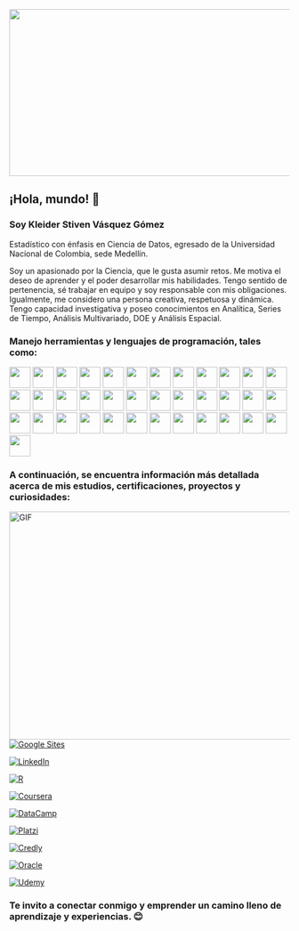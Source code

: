 <img align="center" src = "https://statistics.mandela.ac.za/statistics/media/Store/images/Home2022/1170x300-Pixles2.jpg" width="1000" height="300" />

## ¡Hola, mundo! 👋

### Soy Kleider Stiven Vásquez Gómez 

Estadístico con énfasis en Ciencia de Datos, egresado de la Universidad Nacional de Colombia, sede Medellín.

Soy un apasionado por la Ciencia, que le gusta asumir retos. Me motiva el deseo de aprender y el poder desarrollar mis habilidades. Tengo sentido de pertenencia, sé trabajar en equipo y soy responsable con mis obligaciones. Igualmente, me considero una persona creativa, respetuosa y dinámica. Tengo capacidad investigativa y poseo conocimientos en Analítica, Series de Tiempo, Análisis Multivariado, DOE y Análisis Espacial.

<h3 align = "left"> Manejo herramientas y lenguajes de programación, tales como: </h3>

<code><img height="38" src="https://www.drugis.org/images/r-packages/rlogo.png"></code>
<code><img height="38" src="https://www.pngitem.com/pimgs/m/234-2349830_r-studio-icon-png-transparent-png.png"></code>
<code><img height="38" src="https://cdn.inflearn.com/wp-content/uploads/rshiny1.jpg"></code>
<code><img height="38" src="https://pkgs.rstudio.com/rmarkdown/reference/figures/logo.png"></code>
<code><img height="38" src="https://i.stack.imgur.com/AarYf.png"></code>
<code><img height="38" src="https://cdn.icon-icons.com/icons2/2699/PNG/512/sas_logo_icon_170762.png"></code>
<code><img height="38" src="https://w7.pngwing.com/pngs/105/17/png-transparent-microsoft-azure-sql-database-microsoft-sql-server-cloud-computing-blue-text-logo.png"></code>
<code><img height="38" src="https://cdn.icon-icons.com/icons2/2699/PNG/512/mysql_horizontal_logo_icon_170929.png"></code>
<code><img height="38" src="https://static.vecteezy.com/system/resources/previews/022/100/658/non_2x/microsoft-excel-logo-transparent-free-png.png"></code>
<code><img height="38" src="https://b.thumbs.redditmedia.com/SjwZrcU0ECBPeeThegQDWVqTRPd_JQPJ-AKO2MAk7Us.png"></code>
<code><img height="38" src="https://1000marcas.net/wp-content/uploads/2020/11/Python-logo.jpg"></code>
<code><img height="38" src="https://1000logos.net/wp-content/uploads/2022/08/Microsoft-Power-BI-Logo-2016.png"></code>
<code><img height="38" src="https://www.studiocappello.it/cms2018/wp-content/uploads/2022/12/Fe2aJegXEAIwDBt.webp"></code>
<code><img height="38" src="https://www.mdmarketingdigital.com/blog/wp-content/uploads/2019/06/Data-Studio-Stats-1200x700.png"></code>
<code><img height="38" src="https://ta-relay-public-files-prod.s3.us-east-2.amazonaws.com/icp/product_images/6cef13333451c8d2dfcf0e4aee4029c5.png"></code>
<code><img height="38" src="https://www.mathworks.com/help/examples/matlab/win64/MatlabLogoExample_08.png"></code>
<code><img height="38" src="https://www.wolfram.com/events/mathematica-sessions-university-of-southampton-2018/img/spikey.png"></code>
<code><img height="38" src="https://companieslogo.com/img/orig/ORCL-d5a587ae.png?t=1633210264"></code>
<code><img height="38" src="https://cdn-icons-png.flaticon.com/256/226/226777.png"></code>
<code><img height="38" src="https://1.bp.blogspot.com/-awe_n8GzWuc/WAUAARQ2aiI/AAAAAAAADAA/3Q5xv3tCz00W_KoS-BiJgoNIMiLOt7L6QCLcB/s1600/popplet_logo-150x150.png"></code>
<code><img height="38" src="https://www.g-talent.net/cdn/shop/articles/que-es-typescript-1658755532025_47a3ff42-50f3-4968-a9ed-6cca8e24185a.jpg?v=1675279891"></code>
<code><img height="38" src="https://seeklogo.com/images/A/azure-machine-learning-service-logo-445C459FD8-seeklogo.com.png"></code>
<code><img height="38" src="https://cdn-icons-png.flaticon.com/512/25/25231.png"></code>
<code><img height="38" src="https://1000marcas.net/wp-content/uploads/2020/01/Canva-logo.png"></code>
<code><img height="38" src="https://www.coriaweb.hosting/wp-content/uploads/2017/06/hootsuitehorizontalblack_3x2.jpg"></code>
<code><img height="38" src="https://cdn.analyticsvidhya.com/wp-content/uploads/2018/02/pytorch-logo-flat-300x210.png"></code>
<code><img height="38" src="https://www.metaltoad.com/sites/default/files/styles/large_personal_photo_870x500_/public/2020-05/aws-logo-blog-header.png?itok=t4o3meiH"></code>
<code><img height="38" src="https://upload.wikimedia.org/wikipedia/commons/thumb/2/20/WordPress_logo.svg/2560px-WordPress_logo.svg.png"></code>
<code><img height="38" src="https://w7.pngwing.com/pngs/390/229/png-transparent-logo-html5-brand-design-text-logo-number.png"></code>
<code><img height="38" src="https://upload.wikimedia.org/wikipedia/commons/8/85/Scala_logo.png"></code>
<code><img height="38" src="https://neilpatel.com/wp-content/uploads/2017/08/googleanalytics.png"></code>
<code><img height="38" src="https://diocesanos.es/blogs/equipotic/wp-content/uploads/sites/2/2015/01/i.png"></code>
<code><img height="38" src="https://licendi.com/media/wysiwyg/Power_Automate_de_Microsoft_365.png"></code>
<code><img height="38" src="https://www.kommo.com/static/images/pages/integrations/logo/zapier.png"></code>
<code><img height="38" src="https://upload.wikimedia.org/wikipedia/commons/thumb/6/64/SketchUp_logo.svg/2560px-SketchUp_logo.svg.png"></code>
<code><img height="38" src="https://www.vectorlogo.zone/logos/atlassian_jira/atlassian_jira-ar21.png"></code>
<code><img height="38" src="https://e7.pngegg.com/pngimages/559/629/png-clipart-logo-sap-erp-sap-se-enterprise-resource-planning-organization-erp-icon-blue-text.png"></code>

<h3 align = "left"> A continuación, se encuentra información más detallada acerca de mis estudios, certificaciones, proyectos y curiosidades: </h3>

  <img align="right" alt="GIF" src="https://media1.giphy.com/media/v1.Y2lkPTc5MGI3NjExaHo0dGh2NjB2NzU4Ym43cWJqOWdqNmU0Zmw0ODJocDBtdGxpaXN3NSZlcD12MV9pbnRlcm5hbF9naWZfYnlfaWQmY3Q9Zw/qgQUggAC3Pfv687qPC/giphy.gif" width="720" height="410" />

<p align = "left">
    <a href="https://sites.google.com/view/kleidervasquez/" target+"_blank" ><img alt="Google Sites" src="https://img.shields.io/static/v1?style=for-the-badge&message=Sites&color=black&logo=Google&logoColor=F&label=">
  </a>  
</p>  

<p align = "left">
  <a href="https://www.linkedin.com/in/kleider-vasquez" target+"_blank" ><img alt="LinkedIn" src="https://img.shields.io/static/v1?style=for-the-badge&message=LinkedIn&color=blue&logo=LinkedIn&logoColor=F&label=">
  </a>
</p>  

<p align = "left">
    <a href="https://rpubs.com/Kleider_V" target+"_blank" ><img alt="R" src="https://img.shields.io/static/v1?style=for-the-badge&message=RPubs&color=black&logo=R&logoColor=blue&label=">
  </a>  
</p>  

<p align = "left">
    <a href="https://www.coursera.org/user/284c855ee650e9bf14fff03791372bb6" target+"_blank" ><img alt="Coursera" src="https://img.shields.io/static/v1?style=for-the-badge&message=Coursera&color=darkblue&logo=Coursera&logoColor=F&label=">
  </a>  
</p>  

<p align = "left">
    <a href="https://www.datacamp.com/portfolio/Kleider" target+"_blank" ><img alt="DataCamp" src="https://img.shields.io/static/v1?style=for-the-badge&message=DataCamp&color=black&logo=DataCamp&logoColor=green&label=">
  </a>  
</p>  

<p align = "left">
    <a href="https://platzi.com/p/Kleider/" target+"_blank" ><img alt="Platzi" src="https://img.shields.io/static/v1?style=for-the-badge&message=Platzi&color=darkblue&logo=Platzi&logoColor=F&label=">
  </a>  
</p>  

<p align = "left">
    <a href="https://www.credly.com/users/kleider-stiven-vasquez-gomez/badges" target+"_blank" ><img alt="Credly" src="https://img.shields.io/static/v1?style=for-the-badge&message=Credly&color=black&logo=Credly&logoColor=orange&label=">
  </a>  
</p>  

<p align = "left">
    <a href="https://catalog-education.oracle.com/pls/certview/sharebadge?id=E26042D7EEFB82EAB884C87E640EEF7A4534D2D5FCD68D65945636FAC89B30CB" target+"_blank" ><img alt="Oracle" src="https://img.shields.io/static/v1?style=for-the-badge&message=Oracle&color=orange&logo=Oracle&logoColor=F&label=">
  </a>  
</p> 

<p align = "left">
    <a href="https://www.udemy.com/certificate/UC-aec79113-de9b-419c-9e32-54669a2410c8/" target+"_blank" ><img alt="Udemy" src="https://img.shields.io/static/v1?style=for-the-badge&message=Udemy&color=black&logo=Udemy&logoColor=F&label=">
  </a>  
</p>  

<h3 align = "left"> Te invito a conectar conmigo y emprender un camino lleno de aprendizaje y experiencias. 😊 </h3>
